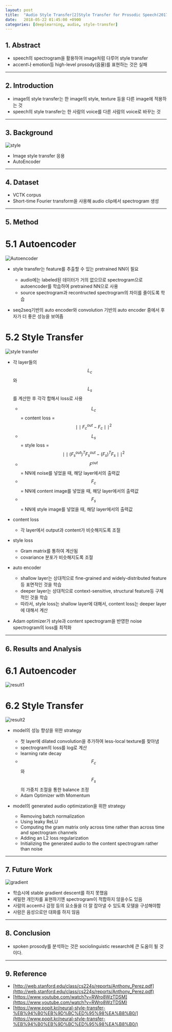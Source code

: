 ```yaml
---
layout: post
title:  "Audio Style Transfer[2]Style Transfer for Prosodic Speech(2017) - Review"
date:   2018-05-22 01:45:00 +0900
categories: [deeplearning, audio, style-transfer]
---
```


## 1. Abstract
- speech의 spectrogram을 활용하여 image처럼 다루어 style transfer
- accent나 emotion등 high-level prosody(음율)를 표현하는 것은 실패

-----

## 2. Introduction
- image의 style transfer는 한 image의 style, texture 등을 다른 image에 적용하는 것
- speech의 style transfer는 한 사람의 voice를 다른 사람의 voice로 바꾸는 것 

-----

## 3. Background
![style](https://files.slack.com/files-pri/T1J7SCHU7-FAT7FN92Q/istyle.png?pub_secret=11186a37e4)
- Image style transfer 응용
- AutoEncoder

-----

## 4. Dataset
- VCTK corpus
- Short-time Fourier transform을 사용해 audio clip에서 spectrogram 생성

-----

## 5. Method
# 5.1 Autoencoder
![Autoencoder](https://files.slack.com/files-pri/T1J7SCHU7-FASLH0HMF/autoencoder.png?pub_secret=d5e5251f61)
- style transfer는 feature를 추출할 수 있는 pretrained NN이 필요
    - audio에는 labeled된 데이터가 거의 없으므로 spectrogram으로 autoencoder를 학습하여 pretrained NN으로 사용
    - source spectrogram과 recontructed spectrogram의 차이를 줄이도록 학습

- seq2seq기반의 auto encoder와 convolution 기반의 auto encoder 중에서 후자가 더 좋은 성능을 보여줌
 
# 5.2 Style Transfer
![style transfer](https://files.slack.com/files-pri/T1J7SCHU7-FAT0DAM0C/style.png?pub_secret=1aedd0ec5f)
- 각 layer들의 $$L_c$$ 와 $$L_s$$를 계산한 후 각각 합해서 loss로 사용
    - $$L_c$$ = content loss = $$\mid \mid F_{c}^{out} - F_{c} \mid \mid^{2}$$
    - $$L_s$$ = style loss = $$\mid \mid (F_{s}^{out})^T F_{s}^{out} - (F_{s})^T F_{s} \mid \mid^{2}$$
    - $$F^{out}$$ = NN에 noise를 넣었을 때, 해당 layer에서의 출력값
    - $$F_c$$ = NN에 content image를 넣었을 때, 해당 layer에서의 출력값
    - $$F_s$$ = NN에 style image를 넣었을 때, 해당 layer에서의 출력값

- content loss
    - 각 layer에서 output과 content가 비슷해지도록 조절

- style loss
    - Gram matrix를 통하여 계산됨
    - covariance 분포가 비슷해지도록 조절

- auto encoder
    - shallow layer는 상대적으로 fine-grained and widely-distributed feature등 표면적인 것을 학습
    - deeper layer는 상대적으로 context-sensitive, structural feature등 구체적인 것을 학습
    - 따라서, style loss는 shallow layer에 대해서, content loss는 deeper layer에 대해서 계산

- Adam optimizer가 style과 content spectrogram을 반영한 noise spectrogram의 loss를 최적화 

-----

## 6. Results and Analysis
# 6.1 Autoencoder
![result1](https://files.slack.com/files-pri/T1J7SCHU7-FAUG49AR5/result1.png?pub_secret=e9443a43b5)

# 6.2 Style Transfer
![result2](https://files.slack.com/files-pri/T1J7SCHU7-FATJS5M1B/result2.png?pub_secret=fe5d836e7a)
- model의 성능 향상을 위한 strategy
    - 첫 layer에 dilated convolution을 추가하여 less-local texture를 찾아냄
    - spectrogram의 loss를 log로 계산
    - learning rate decay
    - $$F_c$$와 $$F_s$$의 가중치 조절을 통한 balance 조정
    - Adam Optimizer with Momentum

- model의 generated audio optimization을 위한 strategy
    - Removing batch normalization
    - Using leaky ReLU
    - Computing the gram matrix only across time rather than across time and spectrogram channels
    - Adding an L2 loss regularization
    - Initializing the generated audio to the content spectrogram rather than noise

-----

## 7. Future Work
![gradient](https://files.slack.com/files-pri/T1J7SCHU7-FASU53PED/gradient.png?pub_secret=e69a14420b)
- 학습시에 stable gradient descent를 하지 못했음
- 세밀한 개인차를 표현하기엔 spectrogram이 적합하지 않을수도 있음
- 사람의 accent나 감정 등의 요소들을 더 잘 잡아낼 수 있도록 모델을 구성해야함
- 사람은 음성으로만 대화를 하지 않음

-----

## 8. Conclusion
- spoken prosody를 분석하는 것은 sociolinguistic research에 큰 도움이 될 것이다.

-----

## 9. Reference
- [http://web.stanford.edu/class/cs224s/reports/Anthony_Perez.pdf](http://web.stanford.edu/class/cs224s/reports/Anthony_Perez.pdf)
- [https://www.youtube.com/watch?v=RWro8WzTDSM](https://www.youtube.com/watch?v=RWro8WzTDSM)
- [https://www.popit.kr/neural-style-transfer-%EB%94%B0%EB%9D%BC%ED%95%98%EA%B8%B0/](https://www.popit.kr/neural-style-transfer-%EB%94%B0%EB%9D%BC%ED%95%98%EA%B8%B0/)
